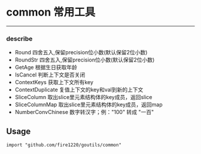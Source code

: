 # common 常用工具

---

### describe
- Round 四舍五入,保留precision位小数(默认保留2位小数)
- RoundStr 四舍五入,保留precision位小数(默认保留2位小数)
- GetAge 根据生日获取年龄
- IsCancel 判断上下文是否关闭
- ContextKeys 获取上下文所有key
- ContextDuplicate 复值上下文的key和val到新的上下文
- SliceColumn 取出slice里元素结构体的key成员，返回slice
- SliceColumnMap 取出slice里元素结构体的key成员，返回map
- NumberConvChinese 数字转汉字；例："100" 转成 "一百"

## Usage

```
import "github.com/fire1220/goutils/common"
```
